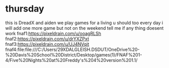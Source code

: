 # thursday
this is DreadX and aiden
we play games for a living u should too 
every day i will add one more game but not on the weekend
tell me if any thing doesent work
fnaf1:https://pixeldrain.com/u/ooagRLSh
fnaf2:https://pixeldrain.com/u/drYXZPxt
fnaf3:https://pixeldrain.com/u/UJ4NVqit
fnaf4:file:file:///C:/Users/29XDALGLEISH.DSDUT/OneDrive%20-%20Davis%20School%20District/Desktop/games(1)/FNAF%201-4/Five%20Nights%20at%20Freddy's%204%20version%201.1/







